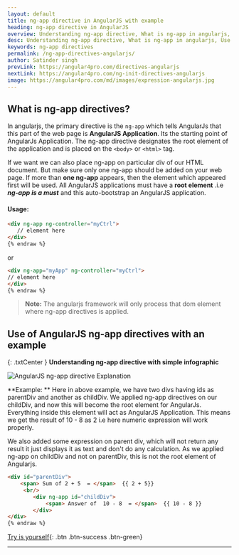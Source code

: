 ```yaml
---
layout: default
title: ng-app directive in AngularJS with example
heading: ng-app directive in AngularJS
overview: Understanding ng-app directive, What is ng-app in angularjs, Use of AngularJS ng-app directives with an example, ng-app directive designates the root element of the angularjs application.
desc: Understanding ng-app directive, What is ng-app in angularjs, Use of AngularJS ng-app directives with an example, ng-app directive designates the root element of the angularjs application.
keywords: ng-app directives
permalink: /ng-app-directives-angularjs/
author: Satinder singh
prevLink: https://angular4pro.com/directives-angularjs
nextLink: https://angular4pro.com/ng-init-directives-angularjs
image: https://angular4pro.com/md/images/expression-angularjs.jpg
---
```

## <i class="fa fa-angle-double-right color"></i> What is ng-app directives?

In angularjs, the primary directive is the `ng-app` which tells AngularJs that this part of the web page is **AngularJS Application**. Its the starting point of AngularJs Application. The ng-app directive designates the root element of the application and is placed on the `<body>` or `<html>` tag.

If we want we can also place ng-app on particular div of our HTML document. But make sure only one ng-app should be added on your web page. If more than **one ng-app** appears, then the element which appeared first will be used. All AngularJS applications must have a **root element** .i.e ***ng-app is a must*** and this auto-bootstrap an AngularJS application.

#### Usage:

```html {% raw %}
<div ng-app ng-controller="myCtrl">
   // element here
</div>
{% endraw %}
```

or

```html {% raw %}
<div ng-app="myApp" ng-controller="myCtrl">
// element here
</div>
{% endraw %}
```

> **Note:** The angularjs framework will only process that dom element where ng-app directives is applied.  



## <i class="fa fa-angle-double-right color"></i> Use of AngularJS ng-app directives with an example  


{: .txtCenter }
**Understanding ng-app directive with simple infographic**

![AngularJS ng-app directive Explanation](https://angular4pro.com/md/images/ng-app-directive-AngularJS-example.jpg "ng-app directive designates the root element of Angularjs Application.")


**Example: ** Here in above example, we have two divs having ids as parentDiv and another as childDiv. We applied ng-app directives on our childDiv, and now this will become the root element for AngularJs. Everything inside this element will act as AngularJS Application. This means we get the result of 10 - 8 as 2  i.e here numeric expression will work properly. 

We also added some expression on parent div, which will not return any result it just displays it as text and don't do any calculation. As we applied ng-app on childDiv and not on parentDiv, this is not the root element of Angularjs.

```html {% raw %}
<div id="parentDiv">
    <span> Sum of 2 + 5  = </span>  {{ 2 + 5}}
     <br/>
        <div ng-app id="childDiv">
            <span> Answer of  10 - 8  = </span>  {{ 10 - 8 }}
        </div>
</div>
{% endraw %}
```
[Try is yourself](https://angular4pro.com/demos/editor.html?f=demo&i=113){: .btn .btn-success .btn-green}





---

